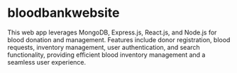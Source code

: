 # bloodbankwebsite
 This web app leverages MongoDB, Express.js, React.js, and Node.js for blood donation and management. Features include donor registration, blood requests, inventory management, user authentication, and search functionality, providing efficient blood inventory management and a seamless user experience.
